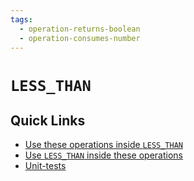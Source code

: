 ```yaml
---
tags: 
  - operation-returns-boolean
  - operation-consumes-number
---
```

# `LESS_THAN`

## Quick Links

- [Use these operations inside `LESS_THAN`](/tags/operation-returns-number)
- [Use `LESS_THAN` inside these operations](/tags/operation-consumes-boolean)
- [Unit-tests](../../../ce/unit-test/less-than/policy.gen.md)
